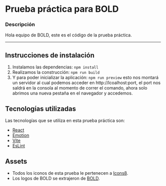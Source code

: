 # Prueba práctica para BOLD

### Descripción

Hola equipo de BOLD, este es el código de la prueba práctica.
***

## Instrucciones de instalación

1. Instalamos las dependencias: `npm install`
2. Realizamos la construcción: `npm run build`
3. Y para poder inicializar la aplicación: `npm run preview` esto nos montará un
   servidor al cual podemos acceder en http://lcoalhost:port, el port nos saldrá
   en la consola al momento de correr el comando, ahora solo abrimos una nueva
   pestaña en el navegador y accedemos.

## Tecnologías utilizadas

Las tecnologías que se utiliza en esta prueba práctica son:

- [React](https://reactjs.org/)
- [Emotion](https://emotion.sh/)
- [Vite](https://vitejs.dev/)
- [EsLint](https://eslint.org/)

## Assets

- Todos los iconos de esta prueba le pertenecen a [Icons8](https://iconos8.es/).
- Los logos de BOLD se extrajeron de [BOLD](https://bold.co/).
